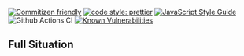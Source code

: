 [![Commitizen friendly](https://img.shields.io/badge/commitizen-friendly-brightgreen.svg)](http://commitizen.github.io/cz-cli/)
[![code style: prettier](https://img.shields.io/badge/code_style-prettier-ff69b4.svg?style=flat-square)](https://github.com/prettier/prettier)
[![JavaScript Style Guide](https://img.shields.io/badge/code_style-standard-brightgreen.svg)](https://standardjs.com)
![Github Actions CI](https://github.com/Loonz206/full-situation/workflows/Github%20Actions%20CI/badge.svg)
[![Known Vulnerabilities](https://snyk.io/test/github/Loonz206/full-situation/badge.svg)](https://snyk.io/test/github/Loonz206/full-situation)

## Full Situation


